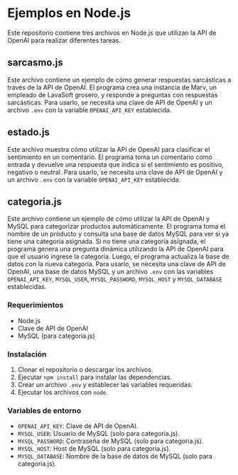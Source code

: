 

# Ejemplos en Node.js

Este repositorio contiene tres archivos en Node.js que utilizan la API de OpenAI para realizar diferentes tareas.

## sarcasmo.js
Este archivo contiene un ejemplo de cómo generar respuestas sarcásticas a través de la API de OpenAI. El programa crea una instancia de Marv, un empleado de LavaSoft grosero, y responde a preguntas con respuestas sarcásticas. Para usarlo, se necesita una clave de API de OpenAI y un archivo `.env` con la variable `OPENAI_API_KEY` establecida. 

## estado.js
Este archivo muestra cómo utilizar la API de OpenAI para clasificar el sentimiento en un comentario. El programa toma un comentario como entrada y devuelve una respuesta que indica si el sentimiento es positivo, negativo o neutral. Para usarlo, se necesita una clave de API de OpenAI y un archivo `.env` con la variable `OPENAI_API_KEY` establecida.

## categoria.js
Este archivo contiene un ejemplo de cómo utilizar la API de OpenAI y MySQL para categorizar productos automáticamente. El programa toma el nombre de un producto y consulta una base de datos MySQL para ver si ya tiene una categoría asignada. Si no tiene una categoría asignada, el programa genera una pregunta dinámica utilizando la API de OpenAI para que el usuario ingrese la categoría. Luego, el programa actualiza la base de datos con la nueva categoría. Para usarlo, se necesita una clave de API de OpenAI, una base de datos MySQL y un archivo `.env` con las variables `OPENAI_API_KEY`, `MYSQL_USER`, `MYSQL_PASSWORD`, `MYSQL_HOST` y `MYSQL_DATABASE` establecidas.

### Requerimientos
- Node.js
- Clave de API de OpenAI
- MySQL (para categoria.js)

### Instalación
1. Clonar el repositorio o descargar los archivos.
2. Ejecutar `npm install` para instalar las dependencias.
3. Crear un archivo `.env` y establecer las variables requeridas.
4. Ejecutar los archivos con `node`.

### Variables de entorno
- `OPENAI_API_KEY`: Clave de API de OpenAI.
- `MYSQL_USER`: Usuario de MySQL (solo para categoria.js).
- `MYSQL_PASSWORD`: Contraseña de MySQL (solo para categoria.js).
- `MYSQL_HOST`: Host de MySQL (solo para categoria.js).
- `MYSQL_DATABASE`: Nombre de la base de datos de MySQL (solo para categoria.js).
